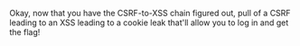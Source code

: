 Okay, now that you have the CSRF-to-XSS chain figured out, pull of a CSRF leading to an XSS leading to a cookie leak that'll allow you to log in and get the flag!
